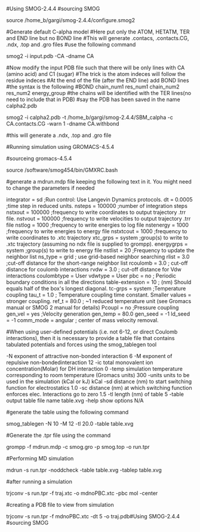 #Using SMOG-2.4.4 
#sourcing SMOG

source /home_b/gargi/smog-2.4.4/configure.smog2

#Generate default C-alpha model
#Here put only the ATOM, HETATM, TER and END line but no BOND line
#This will generate .contacs, .contacts.CG, .ndx, .top and .gro files
#use the following command

smog2 -i input.pdb -CA -dname CA

#Now modify the input PDB file such that there will be only lines with CA (amino acid) and C1 (sugar)
#The trick is the atom indeces will follow the residue indeces
#At the end of the file (after the END line) add BOND lines
#the syntax is the following
#BOND chain_num1 res_num1 chain_num2 res_num2 energy_group
#the chains will be identified with the TER lines(no need to include that in PDB)
#say the PDB has been saved in the name calpha2.pdb

smog2 -i calpha2.pdb -t /home_b/gargi/smog-2.4.4/SBM_calpha -c CA.contacts.CG -warn 1 -dname CA.withbond

#this will generate a .ndx, .top and .gro file

#Running simulation using GROMACS-4.5.4

#sourceing gromacs-4.5.4

source /software/smog454/bin/GMXRC.bash

#generate a mdrun.mdp file keeping the following text in it. You might need to change the parameters if needed

integrator = sd ;Run control: Use Langevin Dynamics protocols. dt = 0.0005 ;time step in reduced units. nsteps = 100000 ;number of integration steps nstxout = 100000 ;frequency to write coordinates to output trajectory .trr file. nstvout = 100000 ;frequency to write velocities to output trajectory .trr file nstlog = 1000 ;frequency to write energies to log file nstenergy = 1000 ;frequency to write energies to energy file nstxtcout = 1000 ;frequency to write coordinates to .xtc trajectory xtc_grps = system ;group(s) to write to .xtc trajectory (assuming no ndx file is supplied to grompp). energygrps = system ;group(s) to write to energy file nstlist = 20 ;Frequency to update the neighbor list ns_type = grid ; use grid-based neighbor searching rlist = 3.0 ;cut-off distance for the short-range neighbor list rcoulomb = 3.0 ; cut-off distance for coulomb interactions rvdw = 3.0 ; cut-off distance for Vdw interactions coulombtype = User vdwtype = User pbc = no ; Periodic boundary conditions in all the directions table-extension = 10 ; (nm) Should equals half of the box's longest diagonal. tc-grps = system ;Temperature coupling tau_t = 1.0 ; Temperature coupling time constant. Smaller values = stronger coupling. ref_t = 80.0 ; ~1 reduced temperature unit (see Gromacs manual or SMOG 2 manual for details) Pcoupl = no ;Pressure coupling gen_vel = yes ;Velocity generation gen_temp = 80.0 gen_seed = -1 ld_seed = -1 comm_mode = angular ; center of mass velocity removal.

#When using user-defined potentials (i.e. not 6-12, or direct Coulomb interactions), then it is necessary to provide a table file that contains tabulated potentials and forces using the smog_tablegen tool

-N exponent of attractive non-bonded interaction 6 -M exponent of repulsive non-bondedinteraction 12 -ic total monovalent ion concentration(Molar) for DH interaction 0 -temp simulation temperature corresponding to room temperature (Gromacs units) 300 -units units to be used in the simulation (kCal or kJ) kCal -sd distance (nm) to start switching function for electrostatics 1.0 -sc distance (nm) at which switching function enforces elec. Interactions go to zero 1.5 -tl length (nm) of table 5 -table output table file name table.xvg -help show options N/A

#generate the table using the following command

smog_tablegen -N 10 -M 12 -tl 20.0 -table table.xvg

#Generate the .tpr file using the command

grompp -f mdrun.mdp -c smog.gro -p smog.top -o run.tpr

#Performing MD simulation

mdrun -s run.tpr -noddcheck -table table.xvg -tablep table.xvg

#after running a simulation

trjconv -s run.tpr -f traj.xtc -o mdnoPBC.xtc -pbc mol -center

#creating a PDB file to view from simulation

trjconv -s run.tpr -f mdnoPBC.xtc -dt 5 -o traj.pdb#Using SMOG-2.4.4 #sourcing SMOG
